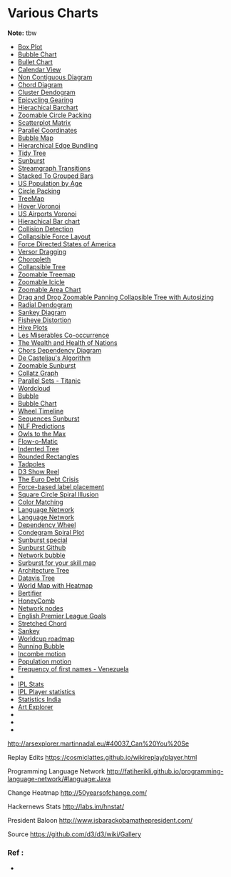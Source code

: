 # Various Charts

**Note:** tbw



 * [Box Plot](https://observablehq.com/@d3/box-plot)
 * [Bubble Chart](https://observablehq.com/@d3/bubble-chart)
 * [Bullet Chart](https://bl.ocks.org/mbostock/4061961)
 * [Calendar View](https://observablehq.com/@d3/calendar-view)
 * [Non Contiguous Diagram](https://observablehq.com/@d3/non-contiguous-cartogram)
 * [Chord Diagram](https://observablehq.com/@d3/chord-diagram)
 * [Cluster Dendogram](https://observablehq.com/@d3/cluster-dendrogram)
 * [Epicycling Gearing](https://observablehq.com/@mbostock/epicyclic-gearing)
 * [Hierachical Barchart](https://observablehq.com/@d3/hierarchical-bar-chart)
 * [Zoomable Circle Packing](https://observablehq.com/@d3/zoomable-circle-packing)
 * [Scatterplot Matrix](https://observablehq.com/@d3/scatterplot-matrix)
 * [Parallel Coordinates](https://observablehq.com/@d3/parallel-coordinates)
 * [Bubble Map](https://observablehq.com/@d3/bubble-map)
 * [Hierarchical Edge Bundling](https://observablehq.com/@d3/bubble-map)
 * [Tidy Tree](https://observablehq.com/@d3/tidy-tree)
 * [Sunburst](https://observablehq.com/@d3/sunburst)
 * [Streamgraph Transitions](https://observablehq.com/@d3/streamgraph-transitions)
 * [Stacked To Grouped Bars](https://observablehq.com/@d3/stacked-to-grouped-bars)
 * [US Population by Age](https://observablehq.com/@mbostock/u-s-population-by-age-1850-2000)
 * [Circle Packing](https://observablehq.com/@d3/circle-packing)
 * [TreeMap](https://observablehq.com/@d3/treemap)
 * [Hover Voronoi](https://observablehq.com/@d3/hover-voronoi)
 * [US Airports Voronoi](https://observablehq.com/@mbostock/u-s-airports-voronoi)
 * [Hierachical Bar chart](https://observablehq.com/@d3/hierarchical-bar-chart)
 * [Collision Detection](https://bl.ocks.org/mbostock/3231298)
 * [Collapsible Force Layout](https://bl.ocks.org/mbostock/1062288)
 * [Force Directed States of America](https://bl.ocks.org/mbostock/1073373)
 * [Versor Dragging](https://observablehq.com/@d3/versor-dragging)
 * [Choropleth](https://observablehq.com/@d3/choropleth)
 * [Collapsible Tree](https://observablehq.com/@d3/collapsible-tree)
 * [Zoomable Treemap](https://observablehq.com/@d3/zoomable-treemap)
 * [Zoomable Icicle](https://observablehq.com/@d3/zoomable-icicle)	
 * [Zoomable Area Chart](https://observablehq.com/@d3/zoomable-area-chart)
 * [Drag and Drop Zoomable Panning Collapsible Tree with Autosizing](https://observablehq.com/@d3/zoomable-area-chart)
 * [Radial Dendogram](https://observablehq.com/@d3/radial-dendrogram)
 * [Sankey Diagram](https://observablehq.com/@d3/sankey-diagram)	
 * [Fisheye Distortion](https://bost.ocks.org/mike/fisheye/)
 * [Hive Plots](https://bost.ocks.org/mike/hive/)
 * [Les Miserables Co-occurrence](https://bost.ocks.org/mike/miserables/)
 * [The Wealth and Health of Nations](https://observablehq.com/@mbostock/the-wealth-health-of-nations)	
 * [Chors Dependency Diagram](https://observablehq.com/@d3/chord-dependency-diagram)
 * [De Casteljau's Algorithm](https://observablehq.com/@d3/chord-dependency-diagram)
 * [Zoomable Sunburst](https://observablehq.com/@d3/zoomable-sunburst)
 * [Collatz Graph](https://www.jasondavies.com/collatz-graph/)	
 * [Parallel Sets - Titanic](https://www.jasondavies.com/parallel-sets/)
 * [Wordcloud](https://www.jasondavies.com/wordcloud/)
 * [Bubble](https://archive.nytimes.com/www.nytimes.com/interactive/2012/02/13/us/politics/2013-budget-proposal-graphic.html)
 * [Bubble Chart](https://archive.nytimes.com/www.nytimes.com/interactive/2012/05/17/business/dealbook/how-the-facebook-offering-compares.html)
 * [Wheel Timeline](http://www.brightpointinc.com/united-states-trade-deficit/)	
 * [Sequences Sunburst](https://bl.ocks.org/kerryrodden/766f8f6d31f645c39f488a0befa1e3c8)
 * [NLF Predictions](http://www.brightpointinc.com/2015-nfl-predictions/)
 * [Owls to the Max](https://observablehq.com/@mbostock/owls-to-the-max)
 * [Flow-o-Matic](https://observablehq.com/@mbostock/flow-o-matic)
 * [Indented Tree](https://observablehq.com/@d3/indented-tree)	
 * [Rounded Rectangles](https://bl.ocks.org/mbostock/1123639)
 * [Tadpoles](https://observablehq.com/@mbostock/tadpoles)
 * [D3 Show Reel](https://bl.ocks.org/mbostock/1256572)
 * [The Euro Debt Crisis](https://bl.ocks.org/mbostock/1308257)
 * [Force-based label placement](http://bl.ocks.org/MoritzStefaner/1377729)	
 * [Square Circle Spiral Illusion](https://bl.ocks.org/mbostock/1386444)
 * [Color Matching](https://color.method.ac/)
 * [Language Network](http://languagenetwork.cotrino.com/)
 * [Language Network](http://www.cotrino.com/2012/11/language-network/)
 * [Dependency Wheel](http://www.redotheweb.com/DependencyWheel/)	
 * [Condegram Spiral Plot](https://bl.ocks.org/arpitnarechania/027e163073864ef2ac4ceb5c2c0bf616)
 * [Sunburst special](http://mlvl.github.io/Hierarchie/#/)
 * [Sunburst Github](https://github.com/mlvl/Hierarchie)
 * [Network bubble](http://orgo.stolarsky.com/)
 * [Surburst for your skill map](http://bl.ocks.org/wizicer/f662a0b04425fc0f7489)	
 * [Architecture Tree](https://marmelab.com/ArchitectureTree/)
 * [Datavis Tree](https://charts.animateddata.co.uk/datavistree/)
 * [World Map with Heatmap](https://bl.ocks.org/ChumaA/385a269db46ae56444772b62f1ae82bf)
 * [Bertifier](https://aviz.fr/bertifier_app/)
 * [HoneyComb](https://toucano.uk/#gallery-honeycomb)
 * [Network nodes](https://ira.mcmaster.ca/)
 * [English Premier League Goals](http://bl.ocks.org/NPashaP/ba4c802d5ef68f70c019a9706f77ebf1)
 * [Stretched Chord](https://www.visualcinnamon.com/2015/08/stretched-chord.html)
 * [Sankey](https://bl.ocks.org/wvengen/cab9b01816490edb7083)
 * [Worldcup roadmap](http://romain.vuillemot.net/projects/worldcup14/)
 * [Running Bubble](https://www.gapminder.org/tools/?from=world#$chart-type=bubbles)
 * [Incombe motion](https://www.gapminder.org/tools/#$state$time$value=1905;;&chart-type=mountain)
 * [Population motion](https://www.gapminder.org/tools/#$state$time$value=2019;;&chart-type=barrank)
 * [Frequency of first names - Venezuela](https://asosab.github.io/nombres-venezolanos/?n=Carlos)
 * [](https://github.com/asosab)
 * [IPL Stats](http://www.vinodlouis.com/demos/ipl-2008to2016-stats/)
 * [IPL Player statistics](http://www.vinodlouis.com/demos/ipl-player-stats-2008-2017/)
 * [Statistics India](http://www.vinodlouis.com/demos/suicide-stats-of-india/?i=1)
 * [Art Explorer]()
 * []()
 * []()
 * []()




http://arsexplorer.martinnadal.eu/#40037_Can%20You%20Se

Replay Edits
https://cosmiclattes.github.io/wikireplay/player.html

Programming Language Network
http://fatiherikli.github.io/programming-language-network/#language:Java

Change Heatmap
http://50yearsofchange.com/

Hackernews Stats
http://labs.im/hnstat/

President Baloon
http://www.isbarackobamathepresident.com/


Source
https://github.com/d3/d3/wiki/Gallery

### Ref :

  * []()
